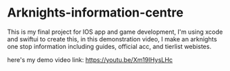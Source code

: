 # Arknights-information-centre

This is my final project for IOS app and game development, I'm using xcode and swiftui to create this, in this demonstration video, I make an arknights one stop information including guides, official acc, and tierlist webistes.

here's my demo video link:
https://youtu.be/Xm19IHysLHc

